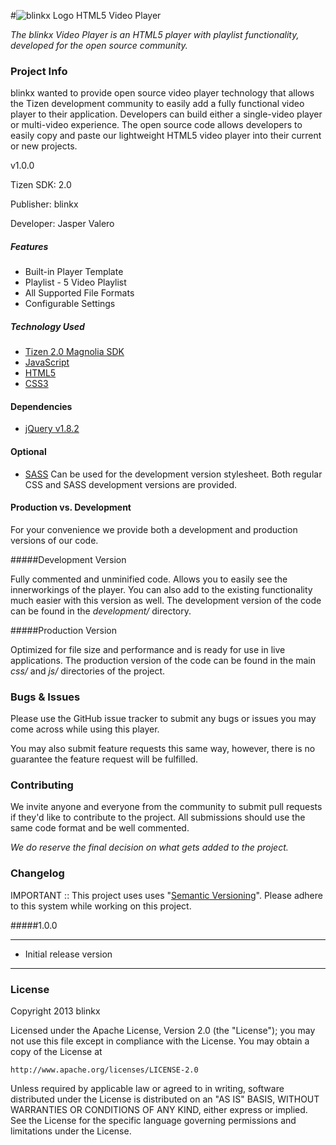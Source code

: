 #![blinkx Logo](http://cdn.blinkx.com/images/blinkx4/images/blinkx_logo_grey.png) HTML5 Video Player

*The blinkx Video Player is an HTML5 player with playlist functionality, developed for the open source community.*

### Project Info

blinkx wanted to provide open source video player technology that allows the Tizen development community to easily add a fully functional video player to their application. Developers can build either a single-video player or multi-video experience. The open source code allows developers to easily copy and paste our lightweight HTML5 video player into their current or new projects.

v1.0.0

Tizen SDK: 2.0

Publisher: blinkx

Developer: Jasper Valero

##### Features

* Built-in Player Template
* Playlist - 5 Video Playlist
* All Supported File Formats
* Configurable Settings

##### Technology Used

* [Tizen 2.0 Magnolia SDK](http://developer.tizen.org)
* [JavaScript](https://developer.mozilla.org/en-US/docs/JavaScript)
* [HTML5](http://dev.w3.org/html5/html-author/)
* [CSS3](http://www.css3.info/)

#### Dependencies

* [jQuery v1.8.2](http://jquery.com/)

#### Optional

* [SASS](http://sass-lang.com/) Can be used for the development version stylesheet. Both regular CSS and SASS development versions are provided.


#### Production vs. Development

For your convenience we provide both a development and production versions of our code. 

#####Development Version

Fully commented and unminified code. Allows you to easily see the innerworkings of the player. You can also add to the existing functionality much easier with this version as well. The development version of the code can be found in the *development/* directory.

#####Production Version
 
Optimized for file size and performance and is ready for use in live applications. The production version of the code can be found in the main *css/* and *js/* directories of the project.

### Bugs & Issues

Please use the GitHub issue tracker to submit any bugs or issues you may come across while using this player. 

You may also submit feature requests this same way, however, there is no guarantee the feature request will be fulfilled.

### Contributing

We invite anyone and everyone from the community to submit pull requests if they'd like to contribute to the project. All submissions should use the same code format and be well commented. 

*We do reserve the final decision on what gets added to the project.*

### Changelog

IMPORTANT :: This project uses uses "[Semantic Versioning](http://semver.org)". Please adhere to this system while working on this project.

#####1.0.0

---

* Initial release version

---

### License

Copyright 2013 blinkx

Licensed under the Apache License, Version 2.0 (the "License"); you may not use this file except in compliance with the License. You may obtain a copy of the License at


	http://www.apache.org/licenses/LICENSE-2.0


Unless required by applicable law or agreed to in writing, software distributed under the License is distributed on an "AS IS" BASIS, WITHOUT WARRANTIES OR CONDITIONS OF ANY KIND, either express or implied. See the License for the specific language governing permissions and limitations under the License.